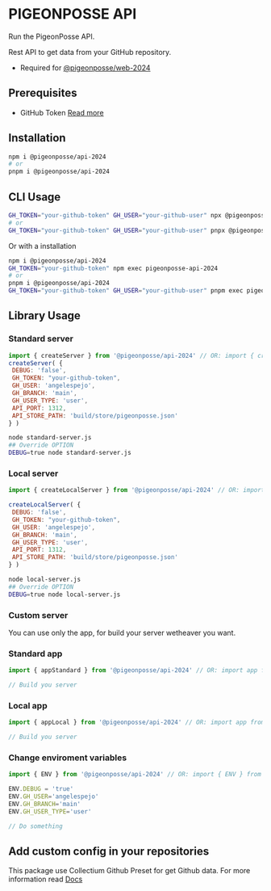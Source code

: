 # PIGEONPOSSE API

Run the PigeonPosse API.

Rest API to get data from your GitHub repository.

- Required for [@pigeonposse/web-2024](https://www.npmjs.com/package/@pigeonposse/web-2024)

## Prerequisites

- GitHub Token [Read more](https://github.com/settings/tokens)

## Installation

```bash
npm i @pigeonposse/api-2024
# or
pnpm i @pigeonposse/api-2024
```

## CLI Usage

```bash
GH_TOKEN="your-github-token" GH_USER="your-github-user" npx @pigeonposse/api-2024
# or
GH_TOKEN="your-github-token" GH_USER="your-github-user" pnpx @pigeonposse/api-2024
```

Or with a installation

```bash
npm i @pigeonposse/api-2024
GH_TOKEN="your-github-token" npm exec pigeonposse-api-2024
# or
pnpm i @pigeonposse/api-2024
GH_TOKEN="your-github-token" GH_USER="your-github-user" pnpm exec pigeonposse-api-2024
```

## Library Usage

### Standard server

```js
import { createServer } from '@pigeonposse/api-2024' // OR: import { createServer } from '@pigeonposse/api-2024/server'
createServer( {
 DEBUG: 'false',
 GH_TOKEN: "your-github-token",
 GH_USER: 'angelespejo',
 GH_BRANCH: 'main',
 GH_USER_TYPE: 'user',
 API_PORT: 1312,
 API_STORE_PATH: 'build/store/pigeonposse.json'
} )
```

```bash
node standard-server.js
## Override OPTION
DEBUG=true node standard-server.js
```

### Local server

```js
import { createLocalServer } from '@pigeonposse/api-2024' // OR: import { createLocalServer } from '@pigeonposse/api-2024/server'

createLocalServer( {
 DEBUG: 'false',
 GH_TOKEN: "your-github-token",
 GH_USER: 'angelespejo',
 GH_BRANCH: 'main',
 GH_USER_TYPE: 'user',
 API_PORT: 1312,
 API_STORE_PATH: 'build/store/pigeonposse.json'
} )
```

```bash
node local-server.js
## Override OPTION
DEBUG=true node local-server.js
```

### Custom server

You can use only the app, for build your server wetheaver you want.

### Standard app

```js
import { appStandard } from '@pigeonposse/api-2024' // OR: import app from '@pigeonposse/api-2024/standard'

// Build you server
```

### Local app

```js
import { appLocal } from '@pigeonposse/api-2024' // OR: import app from '@pigeonposse/api-2024/local'

// Build you server
```

### Change enviroment variables

```js
import { ENV } from '@pigeonposse/api-2024' // OR: import { ENV } from '@pigeonposse/api-2024/env'

ENV.DEBUG = 'true'
ENV.GH_USER='angelespejo'
ENV.GH_BRANCH='main'
ENV.GH_USER_TYPE='user'

// Do something
```

## Add custom config in your repositories

This package use Collectium Github Preset for get Github data. For more information read [Docs](https://collectium.pigeonposse.com/guide/preset/github/)

